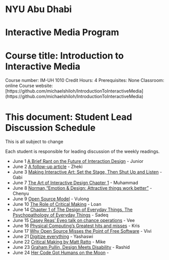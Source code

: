 <h1>NYU Abu Dhabi</h1>
<h1>Interactive Media Program</h1>
<h1>Course title: Introduction to Interactive Media</h1>
Course number: IM-UH 1010  
Credit Hours: 4 
Prerequisites: None  
Classroom: online  
Course website: [https://github.com/michaelshiloh/IntroductionToInteractiveMedia](https://github.com/michaelshiloh/IntroductionToInteractiveMedia)  

<h1>This document: Student Lead Discussion Schedule</h1>
This is all subject to change


Each student is responsible for leading discussion of the weekly readings.

- June 1 [A Brief Rant on the Future of Interaction
 Design](http://worrydream.com/ABriefRantOnTheFutureOfInteractionDesign/) - Junior
- June 2 [A follow-up
 article](http://worrydream.com/ABriefRantOnTheFutureOfInteractionDesign/responses.html) - Zheki
- June 3 [Making Interactive Art: Set the Stage, Then Shut Up and
 Listen](http://www.tigoe.net/blog/category/physicalcomputing/405/) - Gabi
- June 7 [The Art of Interactive Design Chapter 1](docs/theArtOfInteractiveDesign.pdf) - Muhammad
- June 8 [Norman,“Emotion & Design: Attractive things work
 better”](https://jnd.org/emotion_design_attractive_things_work_better/) - Chenyu
- June 9 [Open Source Model](https://en.wikipedia.org/wiki/Open-source_model) - Vulong
- June 10 [The Role of Critical Making](https://waag.org/en/article/role-critical-making) - Loan
- June 14 [Chapter 1 of The Design of Everyday Things, The Psychopathology of Everyday Things](http://pages.ucsd.edu/~mboyle/COGS1/readings/Norman-COGS1-The%20Psychopathology-of-Everyday-Things.pdf) - Sadeq
- June 15 [Casey Reas’ Eyeo talk on chance operations](https://vimeo.com/45851523) - Vee
- June 16
 [Physical Computing’s Greatest hits and misses](http://www.tigoe.net/blog/category/physicalcomputing/176/) - Kris
- June 17 [Why Open Source Misses the Point of Free
	Software](https://www.gnu.org/philosophy/open-source-misses-the-point.en.html) - Vivi
- June 21 [Digitize everything](doc/digitizeEverything.pdf) - Yashaswi
- June 22 [Critical Making by Matt
 Ratto](http://opendesignnow.org/index.html%3Fp=434.html) - Mike
- June 23 [Graham Pullin, Design Meets Disability](docs/Design_meets_disability.pdf) - Rashid
- June 24 [Her Code Got Humans on the Moon](http://www.wired.com/2015/10/margaret-hamilton-nasa-apollo/) - 
